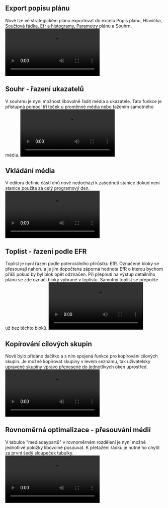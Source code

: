 ﻿---
categories: [fenix]
layout: fenix
---
## Export popisu plánu 
Nově lze ve strategickém plánu exportovat do excelu Popis plánu, Hlavička, 
Součtová řádka, Efr a histogramy, Parametry plánu a Souhrn.
<video src="{{site.url}}/data/popis_planu.mp4" type="video/mp4" controls></video>

## Souhr - řazení ukazatelů
V souhrnu je nyní možnost libovolně řadit média a ukazatele. 
Tato funkce je přístupná pomocí tří teček u proměnné média nebo tažením samotného média.
<video src="{{site.url}}/data/presouvani_ukazatelu.mp4" type="video/mp4" controls></video>

## Vkládání média
V editoru definic částí dnů nově nedochází k zašednutí stanice dokud není stanice použita za celý programový den.
<video src="{{site.url}}/data/daypart.mp4" type="video/mp4" controls></video>

## Toplist - řazení podle EFR
Toplist je nyní řazen podle potenciálního přírůstku EfR. 
Označené bloky se přesouvají nahoru a je jim dopočtena záporná hodnota EfR o kterou bychom přišli pokud by byl blok opět odznačen. 
Při přepnutí na výstup detailního plánu se zde označí bloky vybrané v toplistu. 
Samotný toplist se přepočte už bez těchto bloků.
<video src="{{site.url}}/data/potencial_EFR.mp4" type="video/mp4" controls></video>

## Kopírování cílových skupin
Nově bylo přidáno tlačítko a s ním spojená funkce pro kopírování cílových skupin. 
Je možné kopírovat skupiny v levém seznamu, tak uživatelsky upravené skupiny vpravo přenesené do jednotlivych oken uprostřed.
<video src="{{site.url}}/data/Kopie.mp4" type="video/mp4" controls></video>

## Rovnoměrná optimalizace - přesouvání médií
V tabulce "mediadaypartů" v rovnoměrném rozdělení je nyní možné jednotlivé položky libovolně posouvat. 
K přetažení řádku je nutné ho chytit za první šedý sloupeček tabulky.
<video src="{{site.url}}/data/rovnomerna.mp4" type="video/mp4" controls></video>
